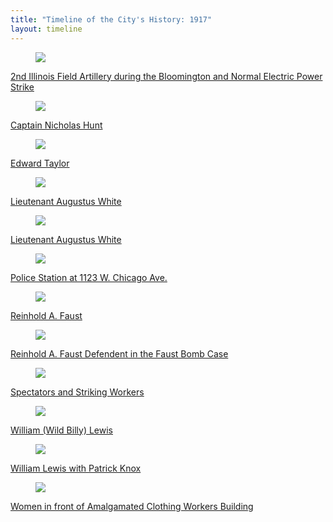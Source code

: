 ```yaml
---
title: "Timeline of the City's History: 1917"
layout: timeline
---
```


<div class="tile is-ancestor">
  <div class="tile is-parent">
    <article class="tile is-child box">
        <a href="/historical/timeline/1917/107" title="2nd Illinois Field Artillery during the Bloomington and Normal Electric Power Strike">
            <figure class="image is-128x128">
                <img src="/img/timeline/1917/small/107.jpg">
            </figure>
            <div class="content">
                <p>2nd Illinois Field Artillery during the Bloomington and Normal Electric Power Strike</p>
            </div>
        </a>
    </article>
  </div>
  <div class="tile is-parent">
    <article class="tile is-child box">
        <a href="/historical/timeline/1917/431" title="Captain Nicholas Hunt">
            <figure class="image is-128x128">
                <img src="/img/timeline/1917/small/431.jpg">
            </figure>
            <div class="content">
                <p>Captain Nicholas Hunt</p>
            </div>    
        </a>
    </article>
  </div>
  <div class="tile is-parent">
    <article class="tile is-child box">
        <a href="/historical/timeline/1917/429" title="Edward Taylor">
            <figure class="image is-128x128">
                <img src="/img/timeline/1917/small/429.jpg">
            </figure>
            <div class="content">
                <p>Edward Taylor</p>
            </div>  
        </a>  
    </article>
  </div>
</div>

<div class="tile is-ancestor">
  <div class="tile is-parent">
    <article class="tile is-child box">
        <a href="/historical/timeline/1917/437" title="Lieutenant Augustus White">
            <figure class="image is-128x128">
                <img src="/img/timeline/1917/small/437.jpg">
            </figure>
            <div class="content">
                <p>Lieutenant Augustus White</p>
            </div>
        </a>
    </article>
  </div>
  <div class="tile is-parent">
    <article class="tile is-child box">
        <a href="/historical/timeline/1917/446" title="Lieutenant Augustus White">
            <figure class="image is-128x128">
                <img src="/img/timeline/1917/small/446.jpg">
            </figure>
            <div class="content">
                <p>Lieutenant Augustus White</p>
            </div>    
        </a>
    </article>
  </div>
  <div class="tile is-parent">
    <article class="tile is-child box">
        <a href="/historical/timeline/1917/381" title="Police Station at 1123 W. Chicago Ave.">
            <figure class="image is-128x128">
                <img src="/img/timeline/1917/small/381.jpg">
            </figure>
            <div class="content">
                <p>Police Station at 1123 W. Chicago Ave.</p>
            </div>  
        </a>  
    </article>
  </div>
</div>

<div class="tile is-ancestor">
  <div class="tile is-parent">
    <article class="tile is-child box">
        <a href="/historical/timeline/1917/350" title="Reinhold A. Faust">
            <figure class="image is-128x128">
                <img src="/img/timeline/1917/small/350.jpg">
            </figure>
            <div class="content">
                <p>Reinhold A. Faust</p>
            </div>
        </a>
    </article>
  </div>
  <div class="tile is-parent">
    <article class="tile is-child box">
        <a href="/historical/timeline/1917/186" title="Reinhold A. Faust Defendent in the Faust Bomb Case">
            <figure class="image is-128x128">
                <img src="/img/timeline/1917/small/186.jpg">
            </figure>
            <div class="content">
                <p>Reinhold A. Faust Defendent in the Faust Bomb Case</p>
            </div>    
        </a>
    </article>
  </div>
  <div class="tile is-parent">
    <article class="tile is-child box">
        <a href="/historical/timeline/1917/185" title="Spectators and Striking Workers">
            <figure class="image is-128x128">
                <img src="/img/timeline/1917/small/185.jpg">
            </figure>
            <div class="content">
                <p>Spectators and Striking Workers</p>
            </div>  
        </a>  
    </article>
  </div>
</div>

<div class="tile is-ancestor">
  <div class="tile is-parent">
    <article class="tile is-child box">
        <a href="/historical/timeline/1917/365" title="William (Wild Billy) Lewis">
            <figure class="image is-128x128">
                <img src="/img/timeline/1917/small/365.jpg">
            </figure>
            <div class="content">
                <p>William (Wild Billy) Lewis</p>
            </div>
        </a>
    </article>
  </div>
  <div class="tile is-parent">
    <article class="tile is-child box">
        <a href="/historical/timeline/1917/183" title="William Lewis with Patrick Knox">
            <figure class="image is-128x128">
                <img src="/img/timeline/1917/small/183.jpg">
            </figure>
            <div class="content">
                <p>William Lewis with Patrick Knox</p>
            </div>    
        </a>
    </article>
  </div>
  <div class="tile is-parent">
    <article class="tile is-child box">
        <a href="/historical/timeline/1917/76" title="Women in front of Amalgamated Clothing Workers Building">
            <figure class="image is-128x128">
                <img src="/img/timeline/1917/small/76.jpg">
            </figure>
            <div class="content">
                <p>Women in front of Amalgamated Clothing Workers Building</p>
            </div>  
        </a>  
    </article>
  </div>
</div>